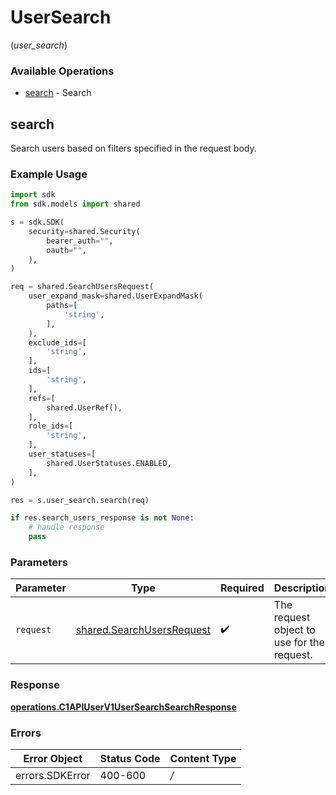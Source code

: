 # UserSearch
(*user_search*)

### Available Operations

* [search](#search) - Search

## search

Search users based on filters specified in the request body.

### Example Usage

```python
import sdk
from sdk.models import shared

s = sdk.SDK(
    security=shared.Security(
        bearer_auth="",
        oauth="",
    ),
)

req = shared.SearchUsersRequest(
    user_expand_mask=shared.UserExpandMask(
        paths=[
            'string',
        ],
    ),
    exclude_ids=[
        'string',
    ],
    ids=[
        'string',
    ],
    refs=[
        shared.UserRef(),
    ],
    role_ids=[
        'string',
    ],
    user_statuses=[
        shared.UserStatuses.ENABLED,
    ],
)

res = s.user_search.search(req)

if res.search_users_response is not None:
    # handle response
    pass
```

### Parameters

| Parameter                                                              | Type                                                                   | Required                                                               | Description                                                            |
| ---------------------------------------------------------------------- | ---------------------------------------------------------------------- | ---------------------------------------------------------------------- | ---------------------------------------------------------------------- |
| `request`                                                              | [shared.SearchUsersRequest](../../models/shared/searchusersrequest.md) | :heavy_check_mark:                                                     | The request object to use for the request.                             |


### Response

**[operations.C1APIUserV1UserSearchSearchResponse](../../models/operations/c1apiuserv1usersearchsearchresponse.md)**
### Errors

| Error Object    | Status Code     | Content Type    |
| --------------- | --------------- | --------------- |
| errors.SDKError | 400-600         | */*             |
